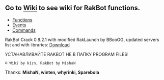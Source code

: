 ## Go to **[Wiki](https://github.com/k1zn/RakBot/wiki/)** to see wiki for **RakBot functions**.

* [Functions](https://github.com/k1zn/RakBot/wiki/%D0%A4%D1%83%D0%BD%D0%BA%D1%86%D0%B8%D0%B8)
* [Events](https://github.com/k1zn/RakBot/wiki/%D0%A1%D0%BE%D0%B1%D1%8B%D1%82%D0%B8%D1%8F)
* [Commands](https://github.com/k1zn/RakBot/wiki/%D0%9A%D0%BE%D0%BC%D0%B0%D0%BD%D0%B4%D1%8B)

RakBot Crack 0.8.2.1 with modified RakLaunch by BBooGG, updated servers list and with libraries: [Download](https://github.com/k1zn/RakBot/releases/download/v0.8.2.1/RakBot_setup.exe)

УСТАНАВЛИВАЙТЕ RAKBOT НЕ В ПАПКУ PROGRAM FILES!

` © Wiki by k1zn, RakBot by MishaN `

Thanks: **MishaN, winten, whyrinki, Sparebola**
